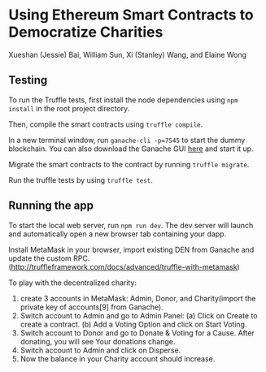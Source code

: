# Using Ethereum Smart Contracts to Democratize Charities
Xueshan (Jessie) Bai, William Sun, Xi (Stanley) Wang, and Elaine Wong

## Testing
To run the Truffle tests, first install the node dependencies using `npm install` in the root project directory.

Then, compile the smart contracts using `truffle compile`.

In a new terminal window, run `ganache-cli -p=7545` to start the dummy blockchain. You can also download the Ganache GUI [here](http://truffleframework.com/ganache) and start it up.

Migrate the smart contracts to the contract by running `truffle migrate`.

Run the truffle tests by using `truffle test`.

## Running the app
To start the local web server, run `npm run dev`. The dev server will launch and automatically open a new browser tab containing your dapp.

Install MetaMask in your browser, import existing DEN from Ganache and update the custom RPC.(http://truffleframework.com/docs/advanced/truffle-with-metamask)

To play with the decentralized charity:
1. create 3 accounts in MetaMask: Admin, Donor, and Charity(import the private key of accounts[9] from Ganache).
2. Switch account to Admin and go to Admin Panel:
   (a) Click on Create to create a contract.
   (b) Add a Voting Option and click on Start Voting.
3. Switch account to Donor and go to Donate & Voting for a Cause. After donating, you will see Your donations change.
4. Switch account to Admin and click on Disperse.
5. Now the balance in your Charity account should increase.
